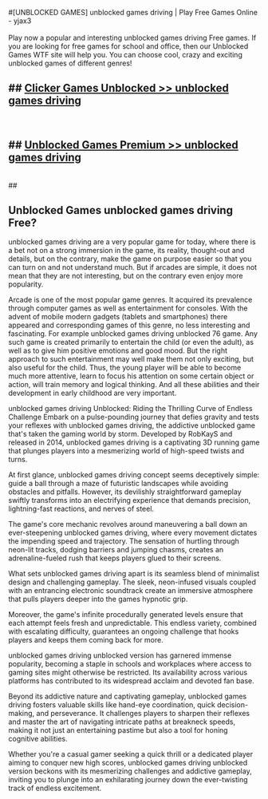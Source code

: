 #[UNBLOCKED GAMES] unblocked games driving | Play Free Games Online - yjax3 <br>
<br>
Play now a popular and interesting unblocked games driving Free games. If you are looking for free games for school and office, then our Unblocked Games WTF site will help you. You can choose cool, crazy and exciting unblocked games of different genres!


## ##  [Clicker Games Unblocked >> unblocked games driving](http://freeplayer.one?title=unblocked_games_driving&ref=22)
  <br>

##  ## [Unblocked Games Premium >> unblocked games driving](http://freeplayer.one?title=unblocked_games_driving&ref=22)
  <br>
  ##



## Unblocked Games unblocked games driving Free?

unblocked games driving are a very popular game for today, where there is a bet not on a strong immersion in the game, its reality, thought-out and details, but on the contrary, make the game on purpose easier so that you can turn on and not understand much. But if arcades are simple, it does not mean that they are not interesting, but on the contrary even enjoy more popularity.

Arcade is one of the most popular game genres. It acquired its prevalence through computer games as well as entertainment for consoles. With the advent of mobile modern gadgets (tablets and smartphones) there appeared and corresponding games of this genre, no less interesting and fascinating. For example unblocked games driving unblocked 76 game. Any such game is created primarily to entertain the child (or even the adult), as well as to give him positive emotions and good mood. But the right approach to such entertainment may well make them not only exciting, but also useful for the child. Thus, the young player will be able to become much more attentive, learn to focus his attention on some certain object or action, will train memory and logical thinking. And all these abilities and their development in early childhood are very important.

unblocked games driving Unblocked: Riding the Thrilling Curve of Endless Challenge
Embark on a pulse-pounding journey that defies gravity and tests your reflexes with unblocked games driving, the addictive unblocked game that's taken the gaming world by storm. Developed by RobKayS and released in 2014, unblocked games driving is a captivating 3D running game that plunges players into a mesmerizing world of high-speed twists and turns.

At first glance, unblocked games driving concept seems deceptively simple: guide a ball through a maze of futuristic landscapes while avoiding obstacles and pitfalls. However, its devilishly straightforward gameplay swiftly transforms into an electrifying experience that demands precision, lightning-fast reactions, and nerves of steel.

The game's core mechanic revolves around maneuvering a ball down an ever-steepening unblocked games driving, where every movement dictates the impending speed and trajectory. The sensation of hurtling through neon-lit tracks, dodging barriers and jumping chasms, creates an adrenaline-fueled rush that keeps players glued to their screens.

What sets unblocked games driving apart is its seamless blend of minimalist design and challenging gameplay. The sleek, neon-infused visuals coupled with an entrancing electronic soundtrack create an immersive atmosphere that pulls players deeper into the games hypnotic grip.

Moreover, the game's infinite procedurally generated levels ensure that each attempt feels fresh and unpredictable. This endless variety, combined with escalating difficulty, guarantees an ongoing challenge that hooks players and keeps them coming back for more.

unblocked games driving unblocked version has garnered immense popularity, becoming a staple in schools and workplaces where access to gaming sites might otherwise be restricted. Its availability across various platforms has contributed to its widespread acclaim and devoted fan base.

Beyond its addictive nature and captivating gameplay, unblocked games driving fosters valuable skills like hand-eye coordination, quick decision-making, and perseverance. It challenges players to sharpen their reflexes and master the art of navigating intricate paths at breakneck speeds, making it not just an entertaining pastime but also a tool for honing cognitive abilities.

Whether you're a casual gamer seeking a quick thrill or a dedicated player aiming to conquer new high scores, unblocked games driving unblocked version beckons with its mesmerizing challenges and addictive gameplay, inviting you to plunge into an exhilarating journey down the ever-twisting track of endless excitement.